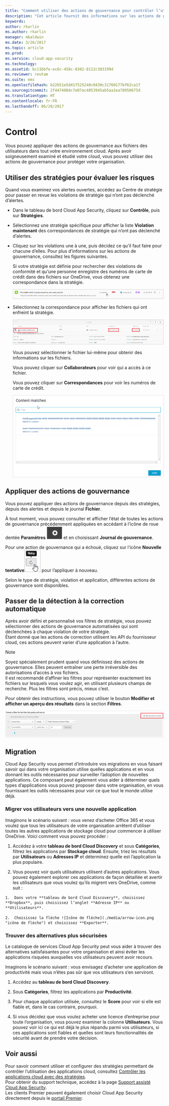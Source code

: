 ```yaml
---
title: "Comment utiliser des actions de gouvernance pour contrôler l’utilisation des applications cloud | Microsoft Docs"
description: "Cet article fournit des informations sur les actions de gouvernance à entreprendre dans Cloud App Security pour contrôler l’usage des applications cloud de votre organisation."
keywords: 
author: rkarlin
ms.author: rkarlin
manager: mbaldwin
ms.date: 3/26/2017
ms.topic: article
ms.prod: 
ms.service: cloud-app-security
ms.technology: 
ms.assetid: bc11bbfe-ec6c-458c-8302-8112c383199d
ms.reviewer: reutam
ms.suite: ems
ms.openlocfilehash: b22b51e5d41f525240c0430c31760177bf62ca1f
ms.sourcegitcommit: 2f4474084c7e07ac4853945ab5aa1ea78950675d
ms.translationtype: HT
ms.contentlocale: fr-FR
ms.lasthandoff: 06/28/2017
---
```

# <a name="control"></a>Control
Vous pouvez appliquer des actions de gouvernance aux fichiers des utilisateurs dans tout votre environnement cloud. Après avoir soigneusement examiné et étudié votre cloud, vous pouvez utiliser des actions de gouvernance pour protéger votre organisation.  

## <a name="use-policies-to-assess-risk"></a>Utiliser des stratégies pour évaluer les risques  
Quand vous examinez vos alertes ouvertes, accédez au Centre de stratégie pour passer en revue les violations de stratégie qui n’ont pas déclenché d’alertes.  

-   Dans le tableau de bord Cloud App Security, cliquez sur **Contrôle**, puis sur **Stratégies**.  

-   Sélectionnez une stratégie spécifique pour afficher la liste **Violation maintenant** des correspondances de stratégie qui n’ont pas déclenché d’alertes.  

-   Cliquez sur les violations une à une, puis décidez ce qu’il faut faire pour chacune d’elles. Pour plus d’informations sur les actions de gouvernance, consultez les figures suivantes.  

     Si votre stratégie est définie pour rechercher des violations de conformité et qu’une personne enregistre des numéros de carte de crédit dans des fichiers sur OneDrive, vous obtenez une correspondance dans la stratégie.  

     ![Correspondances PCI](./media/pci-matches.png "correspondances pci")  

-   Sélectionnez la correspondance pour afficher les fichiers qui ont enfreint la stratégie.  

     ![Correspondances de contenu PCI](./media/pci-content-matches.png "correspondances de contenu pci")  

     Vous pouvez sélectionner le fichier lui-même pour obtenir des informations sur les fichiers.  

     Vous pouvez cliquer sur **Collaborateurs** pour voir qui a accès à ce fichier.  

     Vous pouvez cliquer sur **Correspondances** pour voir les numéros de carte de crédit.  

     ![Correspondances de contenu CCN](./media/content-matches-ccn.png "correspondances de contenu ccn")  

## <a name="apply-governance-actions"></a>Appliquer des actions de gouvernance  
Vous pouvez appliquer des actions de gouvernance depuis des stratégies, depuis des alertes et depuis le journal **Fichier**.  

À tout moment, vous pouvez consulter et afficher l’état de toutes les actions de gouvernance précédemment appliquées en accédant à l’icône de roue dentée **Paramètres** ![icône Paramètres](./media/settings-icon.png "icône Paramètres") et en choisissant **Journal de gouvernance**.  

Pour une action de gouvernance qui a échoué, cliquez sur l’icône **Nouvelle tentative**![Icône Nouvelle tentative](./media/retry-icon.png "icône Nouvelle tentative") pour l’appliquer à nouveau.  

Selon le type de stratégie, violation et application, différentes actions de gouvernance sont disponibles.  

## <a name="move-from-detection-to-automatic-remediation"></a>Passer de la détection à la correction automatique  
Après avoir défini et personnalisé vos filtres de stratégie, vous pouvez sélectionner des actions de gouvernance automatisées qui sont déclenchées à chaque violation de votre stratégie.  
Étant donné que les actions de correction utilisent les API du fournisseur cloud, ces actions peuvent varier d’une application à l’autre.  

> [!NOTE]  
>  Soyez spécialement prudent quand vous définissez des actions de gouvernance. Elles peuvent entraîner une perte irréversible des autorisations d’accès à vos fichiers.  
> Il est recommandé d’affiner les filtres pour représenter exactement les fichiers sur lesquels vous voulez agir, en utilisant plusieurs champs de recherche. Plus les filtres sont précis, mieux c’est.  
>   
>  Pour obtenir des instructions, vous pouvez utiliser le bouton **Modifier et afficher un aperçu des résultats** dans la section **Filtres**.  

![Modification et aperçu des résultats des stratégies de fichiers](./media/file-policy-edit-and-preview-results.png "modification et aperçu des résultats des stratégies de fichiers")  

## <a name="migration"></a>Migration  
Cloud App Security vous permet d’introduire vos migrations en vous faisant savoir qui dans votre organisation utilise quelles applications et en vous donnant les outils nécessaires pour surveiller l’adoption de nouvelles applications. Ce composant peut également vous aider à déterminer quels types d’applications vous pouvez proposer dans votre organisation, en vous fournissant les outils nécessaires pour voir ce que tout le monde utilise déjà.  

### <a name="migrate-your-users-to-a-new-app"></a>Migrer vos utilisateurs vers une nouvelle application  
Imaginons le scénario suivant : vous venez d’acheter Office 365 et vous voulez que tous les utilisateurs de votre organisation arrêtent d’utiliser toutes les autres applications de stockage cloud pour commencer à utiliser OneDrive. Voici comment vous pouvez procéder :  

1.   Accédez à votre **tableau de bord Cloud Discovery** et sous **Catégories**, filtrez les applications par **Stockage cloud**. Ensuite, triez les résultats par **Utilisateurs** ou **Adresses IP** et déterminez quelle est l’application la plus populaire.  

2.   Vous pouvez voir quels utilisateurs utilisent d’autres applications. Vous pouvez également explorer ces applications de façon détaillée et avertir les utilisateurs que vous voulez qu’ils migrent vers OneDrive, comme suit :

    1.  Dans votre **tableau de bord Cloud Discovery**, choisissez **Dropbox**, puis choisissez l’onglet **Adresse IP** ou **Utilisateurs**.  

    2.  Choisissez la flèche ![Icône de flèche](./media/arrow-icon.png "icône de flèche") et choisissez **Exporter**.  

### <a name="find-more-secure-alternatives"></a>Trouver des alternatives plus sécurisées  
Le catalogue de services Cloud App Security peut vous aider à trouver des alternatives satisfaisantes pour votre organisation et ainsi éviter les applications risquées auxquelles vos utilisateurs peuvent avoir recours.  

Imaginons le scénario suivant : vous envisagez d’acheter une application de productivité mais vous n’êtes pas sûr que vos utilisateurs s’en serviront.  

1.   Accédez au **tableau de bord Cloud Discovery**.  

2.   Sous **Catégories**, filtrez les applications par **Productivité**.  

3.   Pour chaque application utilisée, consultez le **Score** pour voir si elle est fiable et, dans le cas contraire, pourquoi.  

4.   Si vous décidez que vous voulez acheter une licence d’entreprise pour toute l’organisation, vous pouvez examiner la colonne **Utilisateurs**. Vous pouvez voir ici ce qui est déjà le plus répandu parmi vos utilisateurs, si ces applications sont fiables et quelles sont leurs fonctionnalités de sécurité avant de prendre votre décision.  

## <a name="see-also"></a>Voir aussi  
Pour savoir comment utiliser et configurer des stratégies permettant de contrôler l’utilisation des applications cloud, consultez [Contrôler les applications cloud avec des stratégies](control-cloud-apps-with-policies.md).   
Pour obtenir du support technique, accédez à la page [Support assisté Cloud App Security](http://support.microsoft.com/oas/default.aspx?prid=16031).   
Les clients Premier peuvent également choisir Cloud App Security directement depuis le [portail Premier](https://premier.microsoft.com/).  
